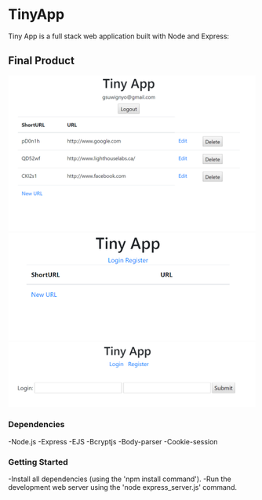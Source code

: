 # TinyApp

Tiny App is a full stack web application built with Node and Express:

## Final Product
!["Screenshot of Users URLs page"](https://raw.githubusercontent.com/suwignyo/tinyApp/master/screenshots/user_homepage.PNG)
!["Screenshot of URLs page"](https://raw.githubusercontent.com/suwignyo/tinyApp/master/screenshots/homepage.PNG)
!["Screenshot of Login page"](https://raw.githubusercontent.com/suwignyo/tinyApp/master/screenshots/loginpage.PNG)


### Dependencies
-Node.js
-Express
-EJS
-Bcryptjs
-Body-parser
-Cookie-session

### Getting Started
-Install all dependencies (using the 'npm install command').
-Run the development web server using the 'node express_server.js' command.

